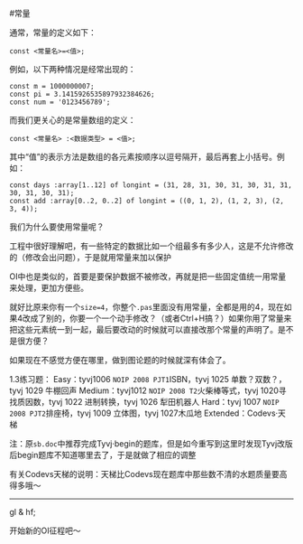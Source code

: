 #常量

通常，常量的定义如下：

```
const <常量名>=<值>;
```

例如，以下两种情况是经常出现的：

```
const m = 1000000007;
const pi = 3.1415926535897932384626;
const num = '0123456789';
```

而我们更关心的是常量数组的定义：

```
const <常量名> :<数据类型> = <值>;
```

其中“值”的表示方法是数组的各元素按顺序以逗号隔开，最后再套上小括号。例如：

```delphi
const days :array[1..12] of longint = (31, 28, 31, 30, 31, 30, 31, 31, 30, 31, 30, 31);
const add :array[0..2, 0..2] of longint = ((0, 1, 2), (1, 2, 3), (2, 3, 4));
```

我们为什么要使用常量呢？

工程中很好理解吧，有一些特定的数据比如一个组最多有多少人，这是不允许修改的（修改会出问题），于是就用常量来加以保护

OI中也是类似的，首要是要保护数据不被修改，再就是把一些固定值统一用常量来处理，更加方便些。

就好比原来你有一个`size=4`，你整个`.pas`里面没有用常量，全都是用的4，现在如果4改成了别的，你要一个一个动手修改？（或者Ctrl+H搞？）如果你用了常量来把这些元素统一到一起，最后要改动的时候就可以直接改那个常量的声明了。是不是很方便？

如果现在不感觉方便在哪里，做到图论题的时候就深有体会了。

1.3练习题：
Easy：tyvj1006 `NOIP 2008 PJT1`ISBN，tyvj 1025 单数？双数？，tyvj 1029 牛棚回声
Medium：tyvj1012 `NOIP 2008 T2`火柴棒等式，tyvj 1020寻找质因数，tyvj 1022 进制转换，tyvj 1026 犁田机器人
Hard：tyvj 1007 `NOIP 2008 PJT2`排座椅，tyvj 1009 立体图，tyvj 1027木瓜地
Extended：Codevs·天梯

注：原`sb.doc`中推荐完成Tyvj·begin的题库，但是如今重写到这里时发现Tyvj改版后begin题库不知道哪里去了，于是就做了相应的调整

有关Codevs天梯的说明：天梯比Codevs现在题库中那些数不清的水题质量要高得多哦～

---------

gl & hf;

开始新的OI征程吧～
